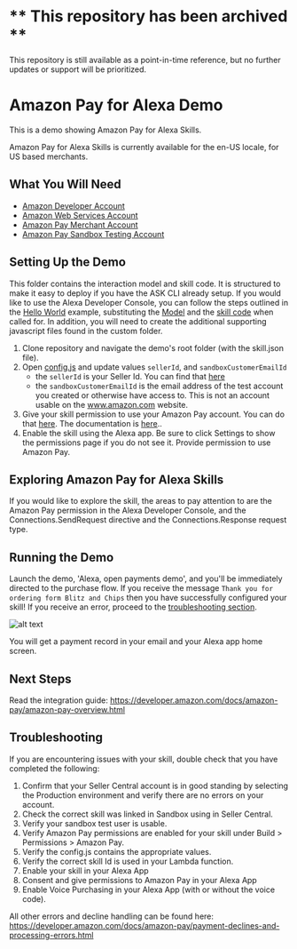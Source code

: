 # ** This repository has been archived **
This repository is still available as a point-in-time reference, but no further updates or support will be prioritized.

# Amazon Pay for Alexa Demo
This is a demo showing Amazon Pay for Alexa Skills.  

Amazon Pay for Alexa Skills is currently available for the en-US locale, for US based merchants.

## What You Will Need
*  [Amazon Developer Account](http://developer.amazon.com/alexa)
*  [Amazon Web Services Account](http://aws.amazon.com/)
*  [Amazon Pay Merchant Account](https://pay.amazon.com/us)
*  [Amazon Pay Sandbox Testing Account](https://sellercentral.amazon.com/gp/pyop/seller/testing/)

## Setting Up the Demo
This folder contains the interaction model and skill code.  It is structured to make it easy to deploy if you have the ASK CLI already setup.  If you would like to use the Alexa Developer Console, you can follow the steps outlined in the [Hello World](https://github.com/alexa/skill-sample-nodejs-hello-world) example, substituting the [Model](./models/en-US.json) and the [skill code](./lambda/custom/index.js) when called for.  In addition, you will need to create the additional supporting javascript files found in the custom folder.

1. Clone repository and navigate the demo's root folder (with the skill.json file).
1. Open [config.js](./lambda/custom/config.js) and update values `sellerId`, and `sandboxCustomerEmailId`
   * the `sellerId` is your Seller Id.  You can find that [here](https://sellercentral.amazon.com/hz/me/integration/details)
   * the `sandboxCustomerEmailId` is the email address of the test account you created or otherwise have access to.  This is not an account usable on the www.amazon.com website.
1. Give your skill permission to use your Amazon Pay account.  You can do that [here](https://sellercentral.amazon.com/external-payments/integration/alexa/).  The documentation is [here](https://developer.amazon.com/docs/amazon-pay/integrate-skill-with-amazon-pay-v2.html#link_sc)..
1. Enable the skill using the Alexa app.  Be sure to click Settings to show the permissions page if you do not see it.  Provide permission to use Amazon Pay.

## Exploring Amazon Pay for Alexa Skills
If you would like to explore the skill, the areas to pay attention to are the Amazon Pay permission in the Alexa Developer Console, and the Connections.SendRequest directive and the Connections.Response request type.

## Running the Demo
Launch the demo, 'Alexa, open payments demo', and you'll be immediately directed to the purchase flow.  If you receive the message `Thank you for ordering form Blitz and Chips` then you have successfully configured your skill! If you receive an error, proceed to the [troubleshooting section](#troubleshooting).

![alt text](https://i.imgur.com/joMdlZl.png)

You will get a payment record in your email and your Alexa app home screen.

## Next Steps
Read the integration guide: https://developer.amazon.com/docs/amazon-pay/amazon-pay-overview.html

## Troubleshooting

If you are encountering issues with your skill, double check that you have completed the following:

1. Confirm that your Seller Central account is in good standing by selecting the Production environment and verify there are no errors on your account.
1. Check the correct skill was linked in Sandbox using in Seller Central.
1. Verify your sandbox test user is usable.
1. Verify Amazon Pay permissions are enabled for your skill under Build > Permissions > Amazon Pay.
1. Verify the config.js contains the appropriate values.
1. Verify the correct skill Id is used in your Lambda function.
1. Enable your skill in your Alexa App
1. Consent and give permissions to Amazon Pay in your Alexa App
1. Enable Voice Purchasing in your Alexa App (with or without the voice code).

All other errors and decline handling can be found here: https://developer.amazon.com/docs/amazon-pay/payment-declines-and-processing-errors.html
